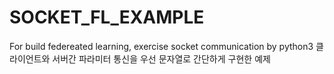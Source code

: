 # SOCKET_FL_EXAMPLE
For build federeated learning, exercise socket communication by python3
클라이언트와 서버간 파라미터 통신을 우선 문자열로 간단하게 구현한 예제
